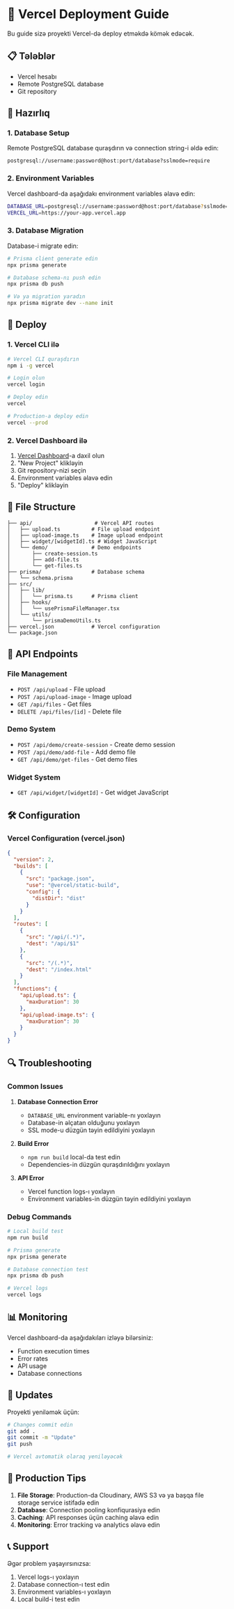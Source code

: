 # 🚀 Vercel Deployment Guide

Bu guide sizə proyekti Vercel-də deploy etməkdə kömək edəcək.

## 📋 Tələblər

- Vercel hesabı
- Remote PostgreSQL database
- Git repository

## 🔧 Hazırlıq

### 1. Database Setup

Remote PostgreSQL database quraşdırın və connection string-i əldə edin:

```
postgresql://username:password@host:port/database?sslmode=require
```

### 2. Environment Variables

Vercel dashboard-da aşağıdakı environment variables əlavə edin:

```bash
DATABASE_URL=postgresql://username:password@host:port/database?sslmode=require
VERCEL_URL=https://your-app.vercel.app
```

### 3. Database Migration

Database-i migrate edin:

```bash
# Prisma client generate edin
npx prisma generate

# Database schema-nı push edin
npx prisma db push

# Və ya migration yaradın
npx prisma migrate dev --name init
```

## 🚀 Deploy

### 1. Vercel CLI ilə

```bash
# Vercel CLI quraşdırın
npm i -g vercel

# Login olun
vercel login

# Deploy edin
vercel

# Production-a deploy edin
vercel --prod
```

### 2. Vercel Dashboard ilə

1. [Vercel Dashboard](https://vercel.com/dashboard)-a daxil olun
2. "New Project" klikləyin
3. Git repository-nizi seçin
4. Environment variables əlavə edin
5. "Deploy" klikləyin

## 📁 File Structure

```
├── api/                    # Vercel API routes
│   ├── upload.ts          # File upload endpoint
│   ├── upload-image.ts    # Image upload endpoint
│   ├── widget/[widgetId].ts # Widget JavaScript
│   └── demo/              # Demo endpoints
│       ├── create-session.ts
│       ├── add-file.ts
│       └── get-files.ts
├── prisma/                # Database schema
│   └── schema.prisma
├── src/
│   ├── lib/
│   │   └── prisma.ts      # Prisma client
│   ├── hooks/
│   │   └── usePrismaFileManager.tsx
│   └── utils/
│       └── prismaDemoUtils.ts
├── vercel.json            # Vercel configuration
└── package.json
```

## 🔗 API Endpoints

### File Management
- `POST /api/upload` - File upload
- `POST /api/upload-image` - Image upload
- `GET /api/files` - Get files
- `DELETE /api/files/[id]` - Delete file

### Demo System
- `POST /api/demo/create-session` - Create demo session
- `POST /api/demo/add-file` - Add demo file
- `GET /api/demo/get-files` - Get demo files

### Widget System
- `GET /api/widget/[widgetId]` - Get widget JavaScript

## 🛠️ Configuration

### Vercel Configuration (vercel.json)

```json
{
  "version": 2,
  "builds": [
    {
      "src": "package.json",
      "use": "@vercel/static-build",
      "config": {
        "distDir": "dist"
      }
    }
  ],
  "routes": [
    {
      "src": "/api/(.*)",
      "dest": "/api/$1"
    },
    {
      "src": "/(.*)",
      "dest": "/index.html"
    }
  ],
  "functions": {
    "api/upload.ts": {
      "maxDuration": 30
    },
    "api/upload-image.ts": {
      "maxDuration": 30
    }
  }
}
```

## 🔍 Troubleshooting

### Common Issues

1. **Database Connection Error**
   - `DATABASE_URL` environment variable-nı yoxlayın
   - Database-in əlçatan olduğunu yoxlayın
   - SSL mode-u düzgün təyin edildiyini yoxlayın

2. **Build Error**
   - `npm run build` local-da test edin
   - Dependencies-in düzgün quraşdırıldığını yoxlayın

3. **API Error**
   - Vercel function logs-ı yoxlayın
   - Environment variables-in düzgün təyin edildiyini yoxlayın

### Debug Commands

```bash
# Local build test
npm run build

# Prisma generate
npx prisma generate

# Database connection test
npx prisma db push

# Vercel logs
vercel logs
```

## 📊 Monitoring

Vercel dashboard-da aşağıdakıları izləyə bilərsiniz:

- Function execution times
- Error rates
- API usage
- Database connections

## 🔄 Updates

Proyekti yeniləmək üçün:

```bash
# Changes commit edin
git add .
git commit -m "Update"
git push

# Vercel avtomatik olaraq yeniləyəcək
```

## 🎯 Production Tips

1. **File Storage**: Production-da Cloudinary, AWS S3 və ya başqa file storage service istifadə edin
2. **Database**: Connection pooling konfiqurasiya edin
3. **Caching**: API responses üçün caching əlavə edin
4. **Monitoring**: Error tracking və analytics əlavə edin

## 📞 Support

Əgər problem yaşayırsınızsa:

1. Vercel logs-ı yoxlayın
2. Database connection-ı test edin
3. Environment variables-ı yoxlayın
4. Local build-i test edin
